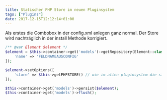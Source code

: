 ```yaml
---
title: Statischer PHP Store im neuen Pluginsystem
tags: ["Plugins"]
date: 2017-12-15T12:12:14+01:00
---
```


Als erstes die Combobox in der config.xml anlegen ganz normal. Der Store wird nachträglich in der install Methode korrigiert.

```php
/** @var Element $element */
$element = $this->container->get('models')->getRepository(Element::class)->findOneBy([
    'name' => 'FELDNAMEAUSCONFIG'
]);

$element->setOptions([
    'store' => $this->getPHPSTORE() // wie im alten pluginsystem die struktur
]);

$this->container->get('models')->persist($element);
$this->container->get('models')->flush();

```
